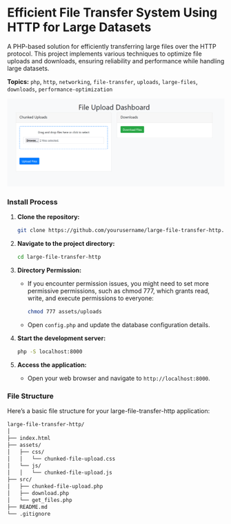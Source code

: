 # Efficient File Transfer System Using HTTP for Large Datasets
A PHP-based solution for efficiently transferring large files over the HTTP protocol. This project implements various techniques to optimize file uploads and downloads, ensuring reliability and performance while handling large datasets.


**Topics:** `php`, `http`, `networking`, `file-transfer`, `uploads`, `large-files`, `downloads`, `performance-optimization `

![Efficient File Transfer System Using HTTP for Large Datasets](./assets/images/large-file-transfer-http.png)

### Install Process

1. **Clone the repository:**
   ```sh
   git clone https://github.com/yourusername/large-file-transfer-http.git
   ```

2. **Navigate to the project directory:**
   ```sh
   cd large-file-transfer-http
   ```

3. **Directory Permission:**
    - If you encounter permission issues, you might need to set more permissive permissions, such as chmod 777, which grants read, write, and execute permissions to everyone:
       ```sh
       chmod 777 assets/uploads
       ```
    - Open `config.php` and update the database configuration details.

4. **Start the development server:**
   ```sh
   php -S localhost:8000
   ```

5. **Access the application:**
    - Open your web browser and navigate to `http://localhost:8000`.


### File Structure

Here’s a basic file structure for your large-file-transfer-http application:

```
large-file-transfer-http/
│
├── index.html
├── assets/
│   ├── css/
│   │   └── chunked-file-upload.css
│   └── js/
│   │   └── chunked-file-upload.js
├── src/
│   ├── chunked-file-upload.php
│   ├── download.php
│   └── get_files.php
├── README.md
└── .gitignore
```
